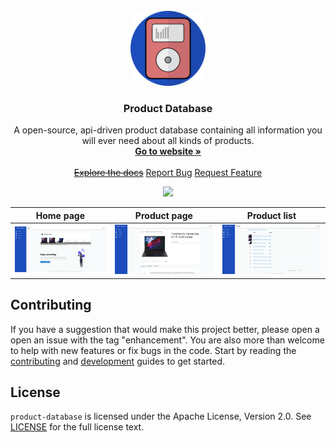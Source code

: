 <!-- PROJECT LOGO -->
<br />
<div align="center">
  <a href="https://github.com/Mozzo1000/product-database">
    <img src="assets/icon_round.svg" height="120px" width="120px"/>
  </a>

<h3 align="center">Product Database</h3>

  <p align="center">
    A open-source, api-driven product database containing all information you will ever need about all kinds of products.
    <br />
    <a href="https://devicecorner.se"><strong>Go to website »</strong></a>
    <br />
    <br />
    <a href="https://github.com/Mozzo1000/product-database/wiki"><s>Explore the docs</s></a>
    <a href="https://github.com/Mozzo1000/product-database/issues">Report Bug</a>
    <a href="https://github.com/Mozzo1000/product-database/issues">Request Feature</a>
  </p>
  <img src="https://img.shields.io/badge/maintenance-under%20development-green"/>
</div>

|           Home page            |          Product page          |          Product list          |
| :----------------------------: | :----------------------------: | :----------------------------: |
| ![](assets/readme_image_1.png) | ![](assets/readme_image_2.png) | ![](assets/readme_image_3.png) |

## Contributing
If you have a suggestion that would make this project better, please open a open an issue with the tag "enhancement". You are also more than welcome to help with new features or fix bugs in the code. Start by reading the [contributing](CONTRIBUTING.md) and [development](DEVELOPMENT.md) guides to get started.


## License
`product-database` is licensed under the Apache License, Version 2.0. See [LICENSE](LICENSE) for the full license text.